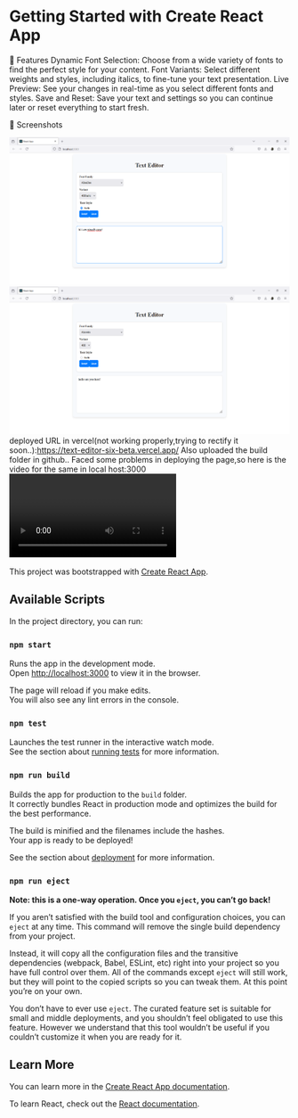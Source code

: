 # Getting Started with Create React App




🚀 Features
Dynamic Font Selection: Choose from a wide variety of fonts to find the perfect style for your content.
Font Variants: Select different weights and styles, including italics, to fine-tune your text presentation.
Live Preview: See your changes in real-time as you select different fonts and styles.
Save and Reset: Save your text and settings so you can continue later or reset everything to start fresh.


🌟 Screenshots

![Screenshot](https://github.com/Vinodhsana1/text-editor/raw/master/src/assets/oup1.png)
![Screenshot](https://github.com/Vinodhsana1/text-editor/raw/master/src/assets/oup2.png)
deployed URL in vercel(not working properly,trying to rectify it soon..):https://text-editor-six-beta.vercel.app/
Also uploaded the build folder in github..
Faced some problems in deploying the page,so here is the video for the same in local host:3000
![Watch the video](https://github.com/Vinodhsana1/text-editor/raw/master/src/assets/website.mp4)




This project was bootstrapped with [Create React App](https://github.com/facebook/create-react-app).

## Available Scripts

In the project directory, you can run:

### `npm start`

Runs the app in the development mode.\
Open [http://localhost:3000](http://localhost:3000) to view it in the browser.

The page will reload if you make edits.\
You will also see any lint errors in the console.

### `npm test`

Launches the test runner in the interactive watch mode.\
See the section about [running tests](https://facebook.github.io/create-react-app/docs/running-tests) for more information.

### `npm run build`

Builds the app for production to the `build` folder.\
It correctly bundles React in production mode and optimizes the build for the best performance.

The build is minified and the filenames include the hashes.\
Your app is ready to be deployed!

See the section about [deployment](https://facebook.github.io/create-react-app/docs/deployment) for more information.

### `npm run eject`

**Note: this is a one-way operation. Once you `eject`, you can’t go back!**

If you aren’t satisfied with the build tool and configuration choices, you can `eject` at any time. This command will remove the single build dependency from your project.

Instead, it will copy all the configuration files and the transitive dependencies (webpack, Babel, ESLint, etc) right into your project so you have full control over them. All of the commands except `eject` will still work, but they will point to the copied scripts so you can tweak them. At this point you’re on your own.

You don’t have to ever use `eject`. The curated feature set is suitable for small and middle deployments, and you shouldn’t feel obligated to use this feature. However we understand that this tool wouldn’t be useful if you couldn’t customize it when you are ready for it.

## Learn More

You can learn more in the [Create React App documentation](https://facebook.github.io/create-react-app/docs/getting-started).

To learn React, check out the [React documentation](https://reactjs.org/).

